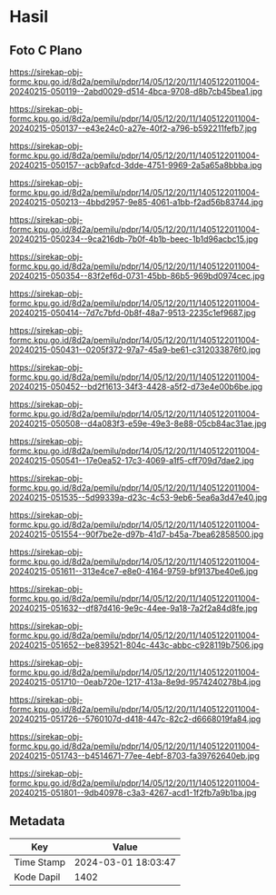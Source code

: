 # Hasil

## Foto C Plano

https://sirekap-obj-formc.kpu.go.id/8d2a/pemilu/pdpr/14/05/12/20/11/1405122011004-20240215-050119--2abd0029-d514-4bca-9708-d8b7cb45bea1.jpg

https://sirekap-obj-formc.kpu.go.id/8d2a/pemilu/pdpr/14/05/12/20/11/1405122011004-20240215-050137--e43e24c0-a27e-40f2-a796-b592211fefb7.jpg

https://sirekap-obj-formc.kpu.go.id/8d2a/pemilu/pdpr/14/05/12/20/11/1405122011004-20240215-050157--acb9afcd-3dde-4751-9969-2a5a65a8bbba.jpg

https://sirekap-obj-formc.kpu.go.id/8d2a/pemilu/pdpr/14/05/12/20/11/1405122011004-20240215-050213--4bbd2957-9e85-4061-a1bb-f2ad56b83744.jpg

https://sirekap-obj-formc.kpu.go.id/8d2a/pemilu/pdpr/14/05/12/20/11/1405122011004-20240215-050234--9ca216db-7b0f-4b1b-beec-1b1d96acbc15.jpg

https://sirekap-obj-formc.kpu.go.id/8d2a/pemilu/pdpr/14/05/12/20/11/1405122011004-20240215-050354--83f2ef6d-0731-45bb-86b5-969bd0974cec.jpg

https://sirekap-obj-formc.kpu.go.id/8d2a/pemilu/pdpr/14/05/12/20/11/1405122011004-20240215-050414--7d7c7bfd-0b8f-48a7-9513-2235c1ef9687.jpg

https://sirekap-obj-formc.kpu.go.id/8d2a/pemilu/pdpr/14/05/12/20/11/1405122011004-20240215-050431--0205f372-97a7-45a9-be61-c312033876f0.jpg

https://sirekap-obj-formc.kpu.go.id/8d2a/pemilu/pdpr/14/05/12/20/11/1405122011004-20240215-050452--bd2f1613-34f3-4428-a5f2-d73e4e00b6be.jpg

https://sirekap-obj-formc.kpu.go.id/8d2a/pemilu/pdpr/14/05/12/20/11/1405122011004-20240215-050508--d4a083f3-e59e-49e3-8e88-05cb84ac31ae.jpg

https://sirekap-obj-formc.kpu.go.id/8d2a/pemilu/pdpr/14/05/12/20/11/1405122011004-20240215-050541--17e0ea52-17c3-4069-a1f5-cff709d7dae2.jpg

https://sirekap-obj-formc.kpu.go.id/8d2a/pemilu/pdpr/14/05/12/20/11/1405122011004-20240215-051535--5d99339a-d23c-4c53-9eb6-5ea6a3d47e40.jpg

https://sirekap-obj-formc.kpu.go.id/8d2a/pemilu/pdpr/14/05/12/20/11/1405122011004-20240215-051554--90f7be2e-d97b-41d7-b45a-7bea62858500.jpg

https://sirekap-obj-formc.kpu.go.id/8d2a/pemilu/pdpr/14/05/12/20/11/1405122011004-20240215-051611--313e4ce7-e8e0-4164-9759-bf9137be40e6.jpg

https://sirekap-obj-formc.kpu.go.id/8d2a/pemilu/pdpr/14/05/12/20/11/1405122011004-20240215-051632--df87d416-9e9c-44ee-9a18-7a2f2a84d8fe.jpg

https://sirekap-obj-formc.kpu.go.id/8d2a/pemilu/pdpr/14/05/12/20/11/1405122011004-20240215-051652--be839521-804c-443c-abbc-c928119b7506.jpg

https://sirekap-obj-formc.kpu.go.id/8d2a/pemilu/pdpr/14/05/12/20/11/1405122011004-20240215-051710--0eab720e-1217-413a-8e9d-9574240278b4.jpg

https://sirekap-obj-formc.kpu.go.id/8d2a/pemilu/pdpr/14/05/12/20/11/1405122011004-20240215-051726--5760107d-d418-447c-82c2-d6668019fa84.jpg

https://sirekap-obj-formc.kpu.go.id/8d2a/pemilu/pdpr/14/05/12/20/11/1405122011004-20240215-051743--b4514671-77ee-4ebf-8703-fa39762640eb.jpg

https://sirekap-obj-formc.kpu.go.id/8d2a/pemilu/pdpr/14/05/12/20/11/1405122011004-20240215-051801--9db40978-c3a3-4267-acd1-1f2fb7a9b1ba.jpg


## Metadata

| Key        | Value               |
| ---------- | ------------------- |
| Time Stamp | 2024-03-01 18:03:47 |
| Kode Dapil | 1402                |



